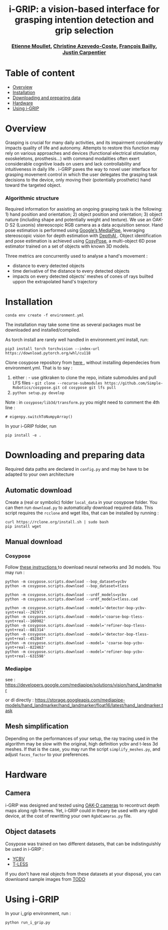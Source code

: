 <h1 align="center">
i-GRIP: a vision-based interface for grasping intention detection and grip selection
</h1>

<div align="center">
<h3>
<a href="https://github.com/emoullet">Etienne Moullet</a>,
<a href="http://imagine.enpc.fr/~aubrym/">Christine Azevedo-Coste</a>,
<a href="https://github.com/fbailly">François Bailly</a>,
<a href="https://jcarpent.github.io/">Justin Carpentier</a>
</h3>
</div>

<!-- # TODO -->
<!-- - Add the script for visualization. -->
<!-- - Upload the BOP zip files to gdrive. -->

# Table of content

- [Overview](#overview)
- [Installation](#installation)
- [Downloading and preparing data](#downloading-and-preparing-data)
- [Hardware](#hardware)
- [Using i-GRIP](#using-i-grip)

# Overview

Grasping is crucial for many daily activities, and its impairment considerably impacts quality of life and autonomy. Attempts to restore this function may rely on various approaches and devices (functional electrical stimulation, exoskeletons, prosthesis…) with command modalities often exert considerable cognitive loads on users and lack controllability and intuitiveness in daily life . i-GRIP paves the way to novel user interface for grasping movement control in which the user delegates the grasping task decisions to the device, only moving their (potentially prosthetic) hand toward the targeted object.

### Algorithmic structure

Required information for assisting an ongoing grasping task is the following: 1) hand position and orientation; 2) object position and orientation; 3) object nature (including shape and potentially weight and texture). We use an OAK-D S2 (Luxonis) stereoscopic RGB camera as a data acquisition sensor. Hand pose estimation is performed using <a href="https://developers.google.com/mediapipe/solutions/vision/hand_landmarker">Google’s MediaPipe</a>, leveraging stereoscopic vision for depth estimation with <a href="https://docs.luxonis.com/en/latest/"> DepthAI </a>. Object identification and pose estimation is achieved using <a href="https://github.com/Simple-Robotics/cosypose">CosyPose</a>, a multi-object 6D pose estimator trained on a set of objects with known 3D models.

Three metrics are concurrently used to analyse a hand's movement :

- distance to every detected objects
- time derivative of the distance to every detected objects
- impacts on every detected objects' meshes of cones of rays builted uppon the extrapolated hand's trajectory

# Installation

```
conda env create -f environment.yml
```

The installation may take some time as several packages must be downloaded and installed/compiled.

As torch install are rarely well handled in environment.yml install, run:

```
pip3 install torch torchvision --index-url https://download.pytorch.org/whl/cu118
```

Clone cosypose repository from <a href="https://github.com/Simple-Robotics/cosypose?tab=readme-ov-file#installation">here </a>, without installing dependecies from environment.yml. That is to say :

1. either : - use gitkraken to clone the repo, initiate submodules and pull LFS files - `git clone --recurse-submodules https://github.com/Simple-Robotics/cosypose.git
cd cosypose
git lfs pull`
2. `python setup.py develop`

Note :
in `cosypose/lib3d/transform.py` you might need to comment the 4th line :

```
# eigenpy.switchToNumpyArray()
```

In your i-GRIP folder, run

```
pip install -e .
```

# Downloading and preparing data

Required data paths are declared in `config.py` and may be have to be adapted to your own architecture

## Automatic download

Create a (real or symbolic) folder `local_data` in your cosypose folder. You can then run `download.py` to automatically download required data.
This script requires the `rcclone` and wget libs, that can be installed by running :

```
curl https://rclone.org/install.sh | sudo bash
pip install wget
```

## Manual download

### Cosypose

Follow <a href="https://github.com/Simple-Robotics/cosypose?tab=readme-ov-file#downloading-and-preparing-data">these instructions </a> to download neural networks and 3d models.
You may run :

```
python -m cosypose.scripts.download --bop_dataset=ycbv
python -m cosypose.scripts.download --bop_dataset=tless
```

```
python -m cosypose.scripts.download --urdf_models=ycbv
python -m cosypose.scripts.download --urdf_models=tless.cad
```

```
python -m cosypose.scripts.download --model='detector-bop-ycbv-synt+real--292971'
python -m cosypose.scripts.download --model='coarse-bop-tless-synt+real--160982'
python -m cosypose.scripts.download --model='refiner-bop-tless-synt+real--881314'
python -m cosypose.scripts.download --model='detector-bop-tless-synt+real--452847'
python -m cosypose.scripts.download --model= 'coarse-bop-ycbv-synt+real--822463'
python -m cosypose.scripts.download --model='refiner-bop-ycbv-synt+real--631598'
```

### Mediapipe

see : https://developers.google.com/mediapipe/solutions/vision/hand_landmarker

or dl directly :
https://storage.googleapis.com/mediapipe-models/hand_landmarker/hand_landmarker/float16/latest/hand_landmarker.task

## Mesh simplification

Depending on the performances of your setup, the ray tracing used in the algorithm may be slow with the original, high definition ycbv and t-less 3d meshes. If that is the case, you may run the script `simplify_meshes.py`, and adjust `faces_factor` to your preferences.

# Hardware

## Camera

i-GRIP was designed and tested using <a href="https://shop.luxonis.com/collections/oak-cameras-1">OAK-D cameras</a> to recontruct depth maps along rgb frames. Yet, i-GRIP could in theory be used with any rgbd device, at the cost of rewritting your own `RgbdCameras.py` file.

## Object datasets

Cosypose was trained on two different datasets, that can be indistinguishly be used in i-GRIP :

- <a href="https://www.ycbbenchmarks.com/">YCBV</a>
- <a href="http://cmp.felk.cvut.cz/t-less/">T-LESS</a>

If you don't have real objects from these datasets at your disposal, you can downloand sample images from <a href="">TODO</a>

# Using i-GRIP

In your i_grip environment, run :

```
python run_i_grip.py
```
